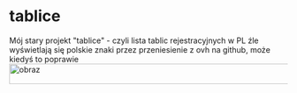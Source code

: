 # tablice
Mój stary projekt "tablice" - czyli lista tablic rejestracyjnych w PL
źle wyświetlają się polskie znaki przez przeniesienie z ovh na github, może kiedyś to poprawie
<img width="626" height="37" alt="obraz" src="https://github.com/user-attachments/assets/7582a65d-2ef7-4629-abef-f3d934829ffa" />

